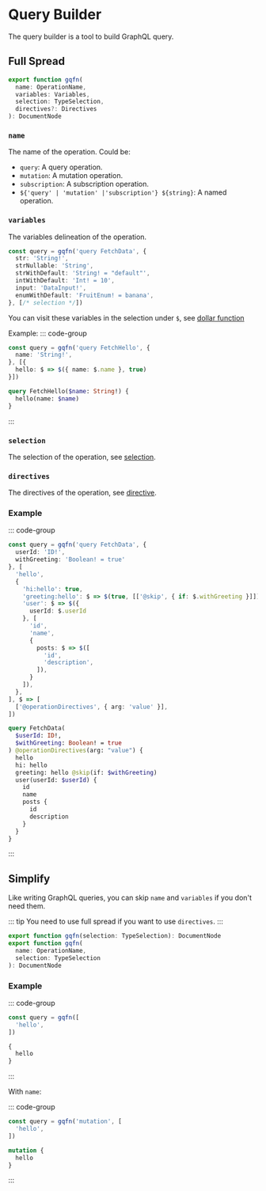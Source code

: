 # Query Builder

The query builder is a tool to build GraphQL query.

## Full Spread

```ts
export function gqfn(
  name: OperationName,
  variables: Variables,
  selection: TypeSelection,
  directives?: Directives
): DocumentNode
```

### `name`

The name of the operation. Could be:

- `query`: A query operation.
- `mutation`: A mutation operation.
- `subscription`: A subscription operation.
- `${'query' | 'mutation' |'subscription'} ${string}`: A named operation.

### `variables`

The variables delineation of the operation.

```ts
const query = gqfn('query FetchData', {
  str: 'String!',
  strNullable: 'String',
  strWithDefault: 'String! = "default"',
  intWithDefault: 'Int! = 10',
  input: 'DataInput!',
  enumWithDefault: 'FruitEnum! = banana',
}, [/* selection */])
```
You can visit these variables in the selection under `$`, see [dollar function](./dollar)

Example:
::: code-group
```ts [Query Builder]
const query = gqfn('query FetchHello', {
  name: 'String!',
}, [{
  hello: $ => $({ name: $.name }, true)
}])
```

```graphql [GraphQL Query]
query FetchHello($name: String!) {
  hello(name: $name)
}
```
:::

### `selection`

The selection of the operation, see [selection](./selection).

### `directives`

The directives of the operation, see [directive](./directive).

### Example

::: code-group
```ts [Query Builder]
const query = gqfn('query FetchData', {
  userId: 'ID!',
  withGreeting: 'Boolean! = true'
}, [
  'hello',
  {
    'hi:hello': true,
    'greeting:hello': $ => $(true, [['@skip', { if: $.withGreeting }]]),
    'user': $ => $({
      userId: $.userId
    }, [
      'id',
      'name',
      {
        posts: $ => $([
          'id',
          'description',
        ]),
      }
    ]),
  },
], $ => [
  ['@operationDirectives', { arg: 'value' }],
])
```

```graphql [GraphQL Query]
query FetchData(
  $userId: ID!,
  $withGreeting: Boolean! = true
) @operationDirectives(arg: "value") {
  hello
  hi: hello
  greeting: hello @skip(if: $withGreeting)
  user(userId: $userId) {
    id
    name
    posts {
      id
      description
    }
  }
}
```
:::

## Simplify

Like writing GraphQL queries, you can skip `name` and `variables` if you don't need them.

::: tip
You need to use full spread if you want to use `directives`.
:::

```ts
export function gqfn(selection: TypeSelection): DocumentNode
export function gqfn(
  name: OperationName,
  selection: TypeSelection
): DocumentNode
```

### Example

::: code-group
```ts [Query Builder]
const query = gqfn([
  'hello',
])
```

```graphql [GraphQL Query]
{
  hello
}
```
:::

With `name`:

::: code-group
```ts [Query Builder]
const query = gqfn('mutation', [
  'hello',
])
```

```graphql [GraphQL Query]
mutation {
  hello
}
```
:::
